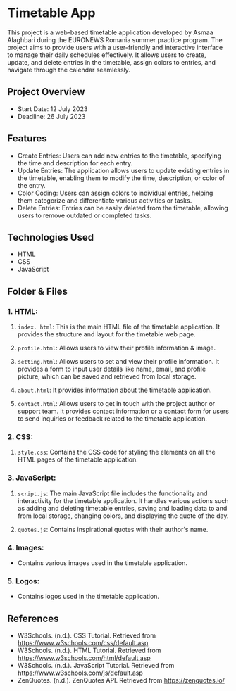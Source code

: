 # **Timetable App**

This project is a web-based timetable application developed by Asmaa Alaghbari during the EURONEWS Romania summer practice program. The project aims to provide users with a user-friendly and interactive interface to manage their daily schedules effectively. It allows users to create, update, and delete entries in the timetable, assign colors to entries, and navigate through the calendar seamlessly.

## Project Overview

- Start Date: 12 July 2023
- Deadline: 26 July 2023

## Features

- Create Entries: Users can add new entries to the timetable, specifying the time and description for each entry.
- Update Entries: The application allows users to update existing entries in the timetable, enabling them to modify the time, description, or color of the entry.
- Color Coding: Users can assign colors to individual entries, helping them categorize and differentiate various activities or tasks.
- Delete Entries: Entries can be easily deleted from the timetable, allowing users to remove outdated or completed tasks.

## Technologies Used

- HTML
- CSS
- JavaScript

## Folder & Files

### 1. HTML:

1. `index. html`:
   This is the main HTML file of the timetable application. It provides the structure and layout for the timetable web page.

2. `profile.html`:
   Allows users to view their profile information & image.

3. `setting.html`:
   Allows users to set and view their profile information. It provides a form to input user details like name, email, and profile picture, which can be saved and retrieved from local storage.

4. `about.html`:
   It provides information about the timetable application.

5. `contact.html`:
   Allows users to get in touch with the project author or support team. It provides contact information or a contact form for users to send inquiries or feedback related to the timetable application.

### 2. CSS:

1. `style.css`:
   Contains the CSS code for styling the elements on all the HTML pages of the timetable application.

### 3. JavaScript:

1. `script.js`:
   The main JavaScript file includes the functionality and interactivity for the timetable application. It handles various actions such as adding and deleting timetable entries, saving and loading data to and from local storage, changing colors, and displaying the quote of the day.

2. `quotes.js`:
   Contains inspirational quotes with their author's name.

### 4. Images:

- Contains various images used in the timetable application.

### 5. Logos:

- Contains logos used in the timetable application.

## References

- W3Schools. (n.d.). CSS Tutorial. Retrieved from https://www.w3schools.com/css/default.asp
- W3Schools. (n.d.). HTML Tutorial. Retrieved from https://www.w3schools.com/html/default.asp
- W3Schools. (n.d.). JavaScript Tutorial. Retrieved from https://www.w3schools.com/js/default.asp
- ZenQuotes. (n.d.). ZenQuotes API. Retrieved from https://zenquotes.io/
